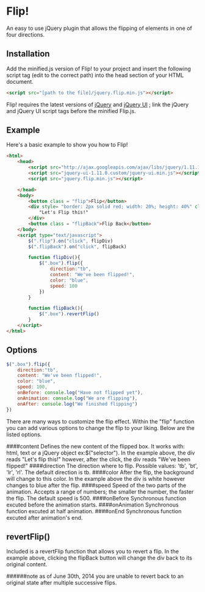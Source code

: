 Flip!
=========

An easy to use jQuery plugin that allows the flipping of elements in one of four directions.

Installation
--------------

Add the minified.js version of Flip! to your project and insert the following script tag (edit to the correct path) into the head section of your HTML document.

```html
<script src="[path to the file]/jquery.flip.min.js"></script>
```


Flip! requires the latest versions of [jQuery](http://jquery.com/download/) and [jQuery UI](http://jqueryui.com/download/) ; link the jQuery and jQuery UI script tags before the minified Flip.js.


Example
--------------
Here's a basic example to show you how to Flip!
```html
<html>
	<head>
		<script src="http://ajax.googleapis.com/ajax/libs/jquery/1.11.1/jquery.min.js"></script>
		<script src="jquery-ui-1.11.0.custom/jquery-ui.min.js"></script>
		<script src="jquery.flip.min.js"></script>

	</head>
	<body>
		<button class = "flip">Flip</button>
		<div style= "border: 2px solid red; width: 20%; height: 40%" class = "box">
			"Let's Flip this!"
		</div>
		<button class = "flipBack">Flip Back</button>
	</body>
	<script type="text/javascript">
		$(".flip").on("click", flipDiv)
		$(".flipBack").on("click", flipBack)

		function flipDiv(){
			$(".box").flip({
				direction:"tb",
				content: "We've been flipped!",
				color: "blue",
				speed: 100
			})
		}

		function flipBack(){
			$(".box").revertFlip()
		}
	</script>
</html>
```

Options
--------------
```js
$(".box").flip({
	direction:"tb",
	content: "We've been flipped!",
	color: "blue",
	speed: 100,
	onBefore: console.log("Have not flipped yet"),
	onAnimation: console.log("We are flipping"),
	onAfter: console.log("We finished flipping")
})


```


There are many ways to customize the flip effect. Within the "flip" function you can add various options to change the flip to your liking. Below are the listed options.

####content
Defines the new content of the flipped box. It works with: html, text or a jQuery object ex:$("selector"). In the example above, the div reads "Let's flip this!" however, after the click, the div reads "We've been flipped!"
####direction
The direction where to flip. Possible values: 'tb', 'bt', 'lr', 'rl'. The default direction is tb. 
####color
After the flip, the background will change to this color. In the example above the div is white however changes to blue after the flip.
####speed
Speed of the two parts of the animation. Accepts a range of numbers; the smaller the number, the faster the flip. The default speed is 500.
####onBefore
Synchronous function excuted before the animation starts.
####onAnimation
Synchronous function excuted at half animation.
####onEnd
Synchronous function excuted after animation's end.

revertFlip()
--------------
Included is a revertFlip function that allows you to revert a flip. In the example above, clicking the flipBack button will change the div back to its original content.

######note as of June 30th, 2014 you are unable to revert back to an original state after multiple successive flips.